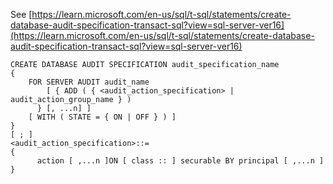 See [https://learn.microsoft.com/en-us/sql/t-sql/statements/create-database-audit-specification-transact-sql?view=sql-server-ver16](https://learn.microsoft.com/en-us/sql/t-sql/statements/create-database-audit-specification-transact-sql?view=sql-server-ver16)
```
CREATE DATABASE AUDIT SPECIFICATION audit_specification_name  
{  
    FOR SERVER AUDIT audit_name   
        [ { ADD ( { <audit_action_specification> | audit_action_group_name } )   
      } [, ...n] ]  
    [ WITH ( STATE = { ON | OFF } ) ]  
}  
[ ; ]  
<audit_action_specification>::=  
{  
      action [ ,...n ]ON [ class :: ] securable BY principal [ ,...n ]  
}
```
